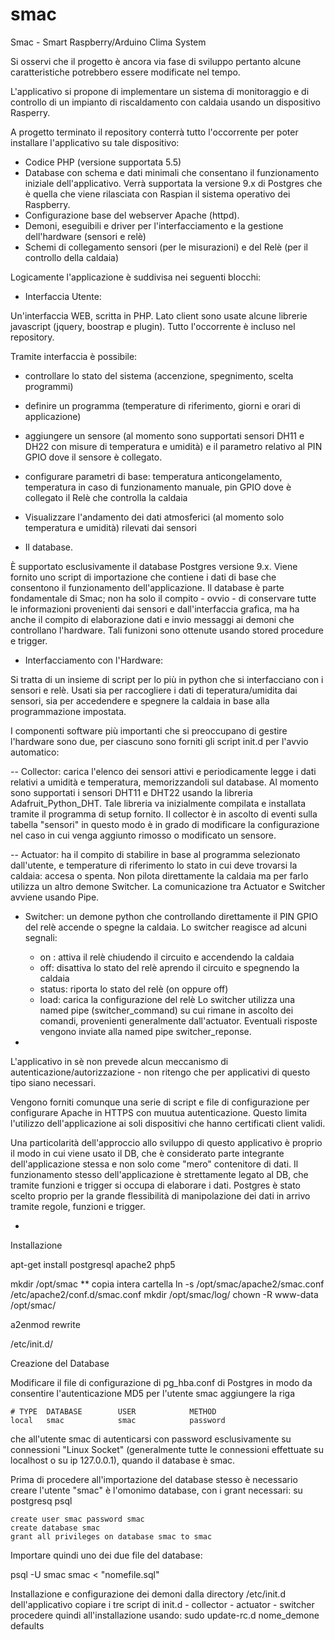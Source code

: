 # smac

Smac - Smart Raspberry/Arduino Clima System

Si osservi che il progetto è ancora via fase di sviluppo pertanto alcune caratteristiche potrebbero essere modificate nel tempo.

L'applicativo si propone di implementare un sistema di monitoraggio e di controllo di un impianto di riscaldamento con caldaia usando un dispositivo Rasperry.

A progetto terminato il repository conterrà tutto l'occorrente per poter installare l'applicativo su tale dispositivo:

- Codice PHP (versione supportata 5.5)
- Database con schema e dati minimali che consentano il funzionamento iniziale dell'applicativo. Verrà supportata la versione 9.x di Postgres che è quella che viene rilasciata con Raspian il sistema operativo dei Raspberry.
- Configurazione base del webserver Apache (httpd).
- Demoni, eseguibili e driver per l'interfacciamento e la gestione dell'hardware (sensori e relè)
- Schemi di collegamento sensori (per le misurazioni) e del Relè (per il controllo della caldaia)


Logicamente l'applicazione è suddivisa nei seguenti blocchi:

- Interfaccia Utente:

Un'interfaccia WEB, scritta in PHP. Lato client sono usate alcune librerie javascript (jquery, boostrap e plugin). Tutto l'occorrente è incluso nel repository.

Tramite interfaccia è possibile:

- controllare lo stato del sistema (accenzione, spegnimento, scelta programmi)
- definire un programma (temperature di riferimento, giorni e orari di applicazione)
- aggiungere un sensore (al momento sono supportati sensori DH11 e DH22 con misure di temperatura e umidità) e il parametro relativo al PIN GPIO dove il sensore è collegato.
- configurare parametri di base: temperatura anticongelamento, temperatura in caso di funzionamento manuale, pin GPIO dove è collegato il Relè che controlla la caldaia
- Visualizzare l'andamento dei dati atmosferici (al momento solo temperatura e umidità) rilevati dai sensori

- Il database.

È supportato esclusivamente il database Postgres versione 9.x. Viene fornito uno script di importazione che contiene i dati di base che consentono il funzionamento dell'applicazione. Il database è parte fondamentale di Smac; non ha solo il compito - ovvio - di conservare tutte le informazioni provenienti dai sensori e dall'interfaccia grafica, ma ha anche il compito di elaborazione dati e invio messaggi ai demoni che controllano l'hardware. Tali funizoni sono ottenute usando stored procedure e trigger.

- Interfacciamento con l'Hardware:

Si tratta di un insieme di script per lo più in python che si interfacciano con i sensori e relè. Usati sia per raccogliere i dati di teperatura/umidita dai sensori, sia per accedendere e spegnere la caldaia in base alla programmazione impostata.

I componenti software più importanti che si preoccupano di gestire l'hardware sono due, per ciascuno sono forniti gli script init.d per l'avvio automatico:

-- Collector: carica l'elenco dei sensori attivi e periodicamente legge i dati relativi a umidità e temperatura, memorizzandoli sul database. Al momento sono supportati i sensori DHT11 e DHT22 usando la libreria Adafruit_Python_DHT. Tale libreria va inizialmente compilata e installata tramite il programma di setup fornito. Il collector è in ascolto di eventi sulla tabella "sensori" in questo modo è in grado di modificare la configurazione nel caso in cui venga aggiunto rimosso o modificato un sensore.

-- Actuator: ha il compito di stabilire in base al programma selezionato dall'utente, e temperature di riferimento lo stato in cui deve trovarsi la caldaia: accesa o spenta. Non pilota direttamente la caldaia ma per farlo utilizza un altro demone Switcher. La comunicazione tra Actuator e Switcher avviene usando Pipe.

- Switcher: un demone python che controllando direttamente il PIN GPIO del relè accende o spegne la caldaia. Lo switcher reagisce ad alcuni segnali:
    - on : attiva il relè chiudendo il circuito e accendendo la caldaia
    - off: disattiva lo stato del relè aprendo il circuito e spegnendo la caldaia
    - status: riporta lo stato del relè (on oppure off)
    - load: carica la configurazione del relè
Lo switcher utilizza una named pipe (switcher_command) su cui rimane in ascolto dei comandi, provenienti generalmente dall'actuator. Eventuali risposte vengono inviate alla named pipe switcher_reponse.

-

L'applicativo in sè non prevede alcun meccanismo di autenticazione/autorizzazione - non ritengo che per applicativi di questo tipo siano necessari.

Vengono forniti comunque una serie di script e file di configurazione per configurare Apache in HTTPS con muutua autenticazione. Questo limita l'utilizzo dell'applicazione ai soli dispositivi che hanno certificati client validi.

Una particolarità dell'approccio allo sviluppo di questo applicativo è proprio il modo in cui viene usato il DB, che è considerato parte integrante dell'applicazione stessa e non solo come "mero" contenitore di dati. Il funzionamento stesso dell'applicazione è strettamente legato al DB, che tramite funzioni e trigger si occupa di elaborare i dati. Postgres è stato scelto proprio per la grande flessibilità di manipolazione dei dati in arrivo tramite regole, funzioni e trigger.

-

Installazione

apt-get install postgresql apache2 php5

mkdir /opt/smac
** copia intera cartella
ln -s /opt/smac/apache2/smac.conf /etc/apache2/conf.d/smac.conf
mkdir /opt/smac/log/
chown -R www-data /opt/smac/

a2enmod rewrite

/etc/init.d/

Creazione del Database

Modificare il file di configurazione di pg_hba.conf di Postgres in modo da consentire l'autenticazione MD5 per l'utente smac aggiungere la riga

    # TYPE  DATABASE        USER            METHOD
    local   smac            smac            password

che all'utente smac di autenticarsi con password esclusivamente su connessioni "Linux Socket" (generalmente tutte le connessioni effettuate su localhost o su ip 127.0.0.1), quando il database è smac.

Prima di procedere all'importazione del database stesso è necessario creare l'utente "smac" è l'omonimo database, con i grant necessari:
    su postgresq
    psql

    create user smac password smac
    create database smac
    grant all privileges on database smac to smac

Importare quindi uno dei due file del database:

psql -U smac smac < "nomefile.sql"

Installazione e configurazione dei demoni
    dalla directory /etc/init.d dell'applicativo copiare i tre script di init.d
        - collector
        - actuator
        - switcher
    procedere quindi all'installazione usando:
    sudo update-rc.d nome_demone defaults
